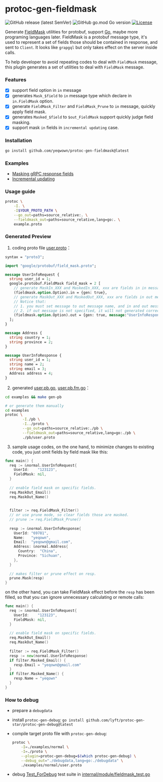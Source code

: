 # protoc-gen-fieldmask

![GitHub release (latest SemVer)](https://img.shields.io/github/v/release/yeqown/protoc-gen-fieldmask)
![GitHub go.mod Go version](https://img.shields.io/github/go-mod/go-version/yeqown/protoc-gen-fieldmask)
[![License](https://img.shields.io/badge/license-MIT-green)](./LICENSE)

Generate [FieldMask](https://pkg.go.dev/google.golang.org/protobuf/types/known/fieldmaskpb) utilities for protobuf, 
support [Go](https://golang.org), maybe more programing languages later. FieldMask is a protobuf message type, 
it's used to represent a set of fields those should be contained in response, and sent to `Client`. 
It looks like `grapgql` but only takes effect on the server inside calls.

To help developer to avoid repeating codes to deal with `FieldMask` message, this plugin generates a set of utilities to 
deal with `FieldMask` message.

### Features

- [x] support field option in `in` message
- [x] generates `Mask_$field` to `in` message type which declare in `in.FieldMask` option.
- [x] generate `FieldMask_Filter` and `FieldMask_Prune` to `in` message, quickly apply field mask.  
- [x] generates `Masked_$field` to `$out_FieldMask` support quickly judge field masking. 
- [x] support mask `in` fields in `incremental updating` case.

### Installation

```sh
go install github.com/yeqwown/protoc-gen-fieldmask@latest
```

### Examples

- [Masking gRPC response fields](./examples/grpc-masked-response/README.md)
- [Incremental updating](examples/grpc-incremental-update/README.md) 

### Usage guide

```sh
protoc \
	-I. \
	-I$YOUR_PROTO_PATH \
	--go_out=paths=source_relative:. \
	--fieldmask_out=paths=source_relative,lang=go:. \
	example.proto
```

### Generated Preview

1. coding proto file [user.proto](./examples/pb/user.proto)：

```protobuf
syntax = "proto3";

import "google/protobuf/field_mask.proto";

message UserInfoRequest {
  string user_id = 1;
  google.protobuf.FieldMask field_mask = 2 [
    // generate MaskIn_XXX and MaskedIn_XXX, xxx are fields in in message (UserInfoRequest). 
    (fieldmask.option.Option).in = {gen: true},
    // generate MaskOut_XXX and MaskedOut_XXX, xxx are fields in out message (UserInfoResponse).
    // Notice that: 
    // 1. you must set message to out message name, and in and out message should in a same proto file.
    // 2. if out message is not specified, it will not generated correctly. 
    (fieldmask.option.Option).out = {gen: true, message:"UserInfoResponse"}
  ];
}

message Address {
  string country = 1;
  string province = 2;
}

message UserInfoResponse {
  string user_id = 1;
  string name = 2;
  string email = 3;
  Address address = 4;
}
```

2. generated [user.pb.go](./examples/normal/user.pb.go), [user.pb.fm.go](./examples/normal/user.pb.fm.go)：

```sh
cd examples && make gen-pb

# or generate them manually
cd examples
protoc \
        -I./pb \
        -I../proto \
        --go_out=paths=source_relative:./pb \
        --fieldmask_out=paths=source_relative,lang=go:./pb \
        ./pb/user.proto
```

3. sample usage codes, on the one hand, to minimize changes to existing code, 
you just omit fields by field mask like this:

```go
func main() {
  req := &normal.UserInfoRequest{
    UserId:    "123123",
    FieldMask: nil,
  }
  
  // enable field mask on specific fields.
  req.MaskOut_Email()
  req.MaskOut_Name()
  
  
  filter := req.FieldMask_Filter()
  // or use prune mode, so clear fields those are masked. 
  // prune := req.FieldMask_Prune()
  
  resp := &normal.UserInfoResponse{
    UserId: "69781",
    Name:   "yeqown",
    Email:  "yeqown@gmail.com",
    Address: &normal.Address{
      Country:  "China",
      Province: "Sichuan",
    },
  }
  
  // makes filter or prune effect on resp.
  prune.Mask(resp)
}
```

on the other hand, you can take FieldMask effect before the `resp` has been filled, 
so that you can ignore unnecessary calculating or remote calls:

```go
func main() {
  req := &normal.UserInfoRequest{
    UserId:    "123123",
    FieldMask: nil,
  }
  
  // enable field mask on specific fields.
  req.MaskOut_Email()
  req.MaskOut_Name()
  
  filter := req.FieldMask_Filter()
  resp := new(normal.UserInfoResponse)
  if filter.Masked_Email() {
    resp.Email = "yeqown@gmail.com"
  }
  if filter.Masked_Name() {
    resp.Name = "yeqown"
  }
}
```

### How to debug

- prepare a `debugdata`
- install `protoc-gen-debug`: `go install github.com/lyft/protoc-gen-star/protoc-gen-debug@latest`
- compile target proto file with `protoc-gen-debug`:

    ```sh
    protoc \
        -I=./examples/normal \
        -I=./proto \
        --plugin=protoc-gen-debug=$(which protoc-gen-debug) \
        --debug_out="./debugdata,lang=go:./debugdata" \
        ./examples/normal/user.proto
    ```
- debug [Test_ForDebug](./internal/module/fieldmask_test.go#L46) test suite
  in [internal/module/fieldmask_test.go](./internal/module/fieldmask_test.go)